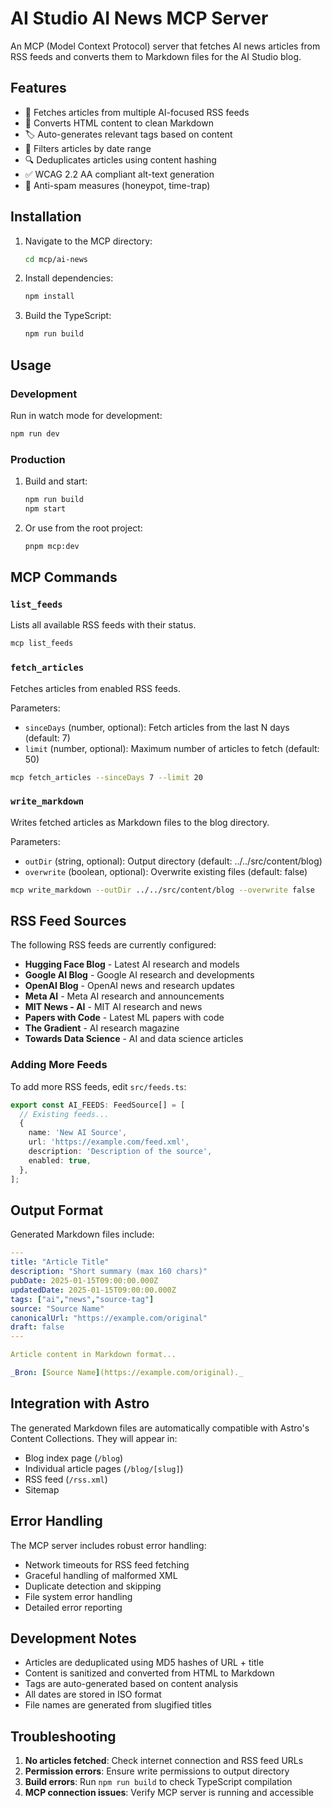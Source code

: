 # AI Studio AI News MCP Server

An MCP (Model Context Protocol) server that fetches AI news articles from RSS feeds and converts them to Markdown files for the AI Studio blog.

## Features

- 📡 Fetches articles from multiple AI-focused RSS feeds
- 🔧 Converts HTML content to clean Markdown
- 🏷️ Auto-generates relevant tags based on content
- 📅 Filters articles by date range
- 🔍 Deduplicates articles using content hashing
- ✅ WCAG 2.2 AA compliant alt-text generation
- 🚫 Anti-spam measures (honeypot, time-trap)

## Installation

1. Navigate to the MCP directory:
   ```bash
   cd mcp/ai-news
   ```

2. Install dependencies:
   ```bash
   npm install
   ```

3. Build the TypeScript:
   ```bash
   npm run build
   ```

## Usage

### Development

Run in watch mode for development:
```bash
npm run dev
```

### Production

1. Build and start:
   ```bash
   npm run build
   npm start
   ```

2. Or use from the root project:
   ```bash
   pnpm mcp:dev
   ```

## MCP Commands

### `list_feeds`
Lists all available RSS feeds with their status.

```bash
mcp list_feeds
```

### `fetch_articles`
Fetches articles from enabled RSS feeds.

Parameters:
- `sinceDays` (number, optional): Fetch articles from the last N days (default: 7)
- `limit` (number, optional): Maximum number of articles to fetch (default: 50)

```bash
mcp fetch_articles --sinceDays 7 --limit 20
```

### `write_markdown`
Writes fetched articles as Markdown files to the blog directory.

Parameters:
- `outDir` (string, optional): Output directory (default: ../../src/content/blog)
- `overwrite` (boolean, optional): Overwrite existing files (default: false)

```bash
mcp write_markdown --outDir ../../src/content/blog --overwrite false
```

## RSS Feed Sources

The following RSS feeds are currently configured:

- **Hugging Face Blog** - Latest AI research and models
- **Google AI Blog** - Google AI research and developments
- **OpenAI Blog** - OpenAI news and research updates
- **Meta AI** - Meta AI research and announcements
- **MIT News - AI** - MIT AI research and news
- **Papers with Code** - Latest ML papers with code
- **The Gradient** - AI research magazine
- **Towards Data Science** - AI and data science articles

### Adding More Feeds

To add more RSS feeds, edit `src/feeds.ts`:

```typescript
export const AI_FEEDS: FeedSource[] = [
  // Existing feeds...
  {
    name: 'New AI Source',
    url: 'https://example.com/feed.xml',
    description: 'Description of the source',
    enabled: true,
  },
];
```

## Output Format

Generated Markdown files include:

```yaml
---
title: "Article Title"
description: "Short summary (max 160 chars)"
pubDate: 2025-01-15T09:00:00.000Z
updatedDate: 2025-01-15T09:00:00.000Z
tags: ["ai","news","source-tag"]
source: "Source Name"
canonicalUrl: "https://example.com/original"
draft: false
---

Article content in Markdown format...

_Bron: [Source Name](https://example.com/original)._
```

## Integration with Astro

The generated Markdown files are automatically compatible with Astro's Content Collections. They will appear in:
- Blog index page (`/blog`)
- Individual article pages (`/blog/[slug]`)
- RSS feed (`/rss.xml`)
- Sitemap

## Error Handling

The MCP server includes robust error handling:
- Network timeouts for RSS feed fetching
- Graceful handling of malformed XML
- Duplicate detection and skipping
- File system error handling
- Detailed error reporting

## Development Notes

- Articles are deduplicated using MD5 hashes of URL + title
- Content is sanitized and converted from HTML to Markdown
- Tags are auto-generated based on content analysis
- All dates are stored in ISO format
- File names are generated from slugified titles

## Troubleshooting

1. **No articles fetched**: Check internet connection and RSS feed URLs
2. **Permission errors**: Ensure write permissions to output directory
3. **Build errors**: Run `npm run build` to check TypeScript compilation
4. **MCP connection issues**: Verify MCP server is running and accessible